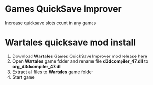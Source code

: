 # Games QuickSave Improver
Increase quicksave slots count in any games

# Wartales quicksave mod install
1. Download **Wartales** Games QuickSave Improver mod release [here](https://github.com/V10git/V10git-GamesQuickSaveImprover/releases/latest/download/GamesQuickSaveImprover1.0.zip)
2. Open **Wartales** game folder and rename file **d3dcompiler_47.dll** to **org_d3dcompiler_47.dll**
3. Extract all files to **Wartales** game folder
4. Start game

